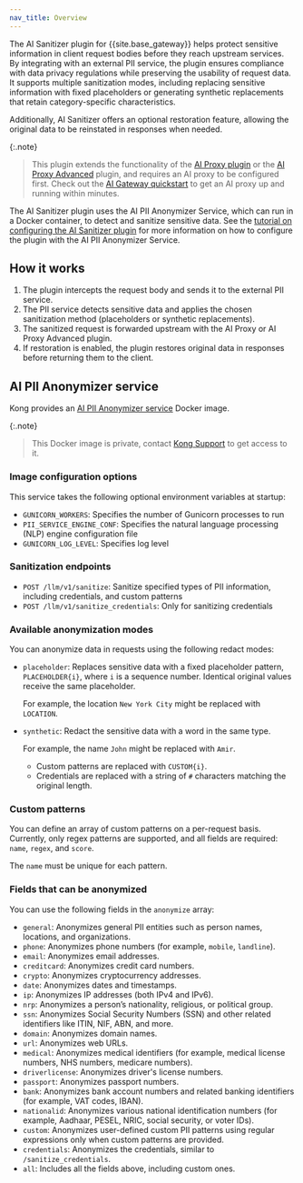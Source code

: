 ```yaml
---
nav_title: Overview
---
```


The AI Sanitizer plugin for {{site.base_gateway}} helps protect sensitive information in client request bodies before they reach upstream services.
By integrating with an external PII service, the plugin ensures compliance with data privacy regulations while preserving the usability of request data.
It supports multiple sanitization modes, including replacing sensitive information with fixed placeholders or generating synthetic replacements that retain category-specific characteristics.

Additionally, AI Sanitizer offers an optional restoration feature, allowing the original data to be reinstated in responses when needed.

{:.note}
> This plugin extends the functionality of the [AI Proxy plugin](/hub/kong-inc/ai-proxy/) or the [AI Proxy Advanced](/hub/kong-inc/ai-proxy-advanced/) plugin, and requires an AI proxy to be configured first. 
Check out the [AI Gateway quickstart](/gateway/latest/get-started/ai-gateway/) to get an AI proxy up and running within minutes.

The AI Sanitizer plugin uses the AI PII Anonymizer Service, which can run in a Docker container, to detect and sanitize sensitive data.  See the [tutorial on configuring the AI Sanitizer plugin](/hub/kong-inc/ai-sanitizer/how-to/) for more information on how to configure the plugin with the AI PII Anonymizer Service.

## How it works

1. The plugin intercepts the request body and sends it to the external PII service.
1. The PII service detects sensitive data and applies the chosen sanitization method (placeholders or synthetic replacements).
1. The sanitized request is forwarded upstream with the AI Proxy or AI Proxy Advanced plugin.
1. If restoration is enabled, the plugin restores original data in responses before returning them to the client.

## AI PII Anonymizer service

Kong provides an [AI PII Anonymizer service](https://hub.docker.com/r/kong/ai-pii-service) Docker image.

{:.note}
> This Docker image is private, contact [Kong Support](https://support.konghq.com/support/s/) to get access to it.

### Image configuration options

This service takes the following optional environment variables at startup:
* `GUNICORN_WORKERS`: Specifies the number of Gunicorn processes to run
* `PII_SERVICE_ENGINE_CONF`: Specifies the natural language processing (NLP) engine configuration file
* `GUNICORN_LOG_LEVEL`: Specifies log level

### Sanitization endpoints

* `POST /llm/v1/sanitize`: Sanitize specified types of PII information, including credentials, and custom patterns
* `POST /llm/v1/sanitize_credentials`: Only for sanitizing credentials

### Available anonymization modes

You can anonymize data in requests using the following redact modes:

* `placeholder`: Replaces sensitive data with a fixed placeholder pattern, `PLACEHOLDER{i}`, where `i` is a sequence number. Identical original values receive the same placeholder.
   
   For example, the location `New York City` might be replaced with `LOCATION`.
   
* `synthetic`: Redact the sensitive data with a word in the same type. 
   
   For example, the name `John` might be replaced with `Amir`.

  * Custom patterns are replaced with `CUSTOM{i}`.
   * Credentials are replaced with a string of `#` characters matching the original length.

### Custom patterns

You can define an array of custom patterns on a per-request basis.  
Currently, only regex patterns are supported, and all fields are required: `name`, `regex`, and `score`.

The `name` must be unique for each pattern.

### Fields that can be anonymized

You can use the following fields in the `anonymize` array:

* `general`: Anonymizes general PII entities such as person names, locations, and organizations.
* `phone`: Anonymizes phone numbers (for example, `mobile`, `landline`).
* `email`: Anonymizes email addresses.
* `creditcard`: Anonymizes credit card numbers.
* `crypto`: Anonymizes cryptocurrency addresses.
* `date`: Anonymizes dates and timestamps.
* `ip`: Anonymizes IP addresses (both IPv4 and IPv6).
* `nrp`: Anonymizes a person’s nationality, religious, or political group.
* `ssn`: Anonymizes Social Security Numbers (SSN) and other related identifiers like ITIN, NIF, ABN, and more.
* `domain`: Anonymizes domain names.
* `url`: Anonymizes web URLs.
* `medical`: Anonymizes medical identifiers (for example, medical license numbers, NHS numbers, medicare numbers).
* `driverlicense`: Anonymizes driver's license numbers.
* `passport`: Anonymizes passport numbers.
* `bank`: Anonymizes bank account numbers and related banking identifiers (for example, VAT codes, IBAN).
* `nationalid`: Anonymizes various national identification numbers (for example, Aadhaar, PESEL, NRIC, social security, or voter IDs).
* `custom`: Anonymizes user-defined custom PII patterns using regular expressions only when custom patterns are provided.
* `credentials`: Anonymizes the credentials, similar to `/sanitize_credentials`.
* `all`: Includes all the fields above, including custom ones.